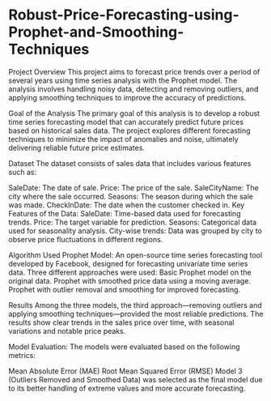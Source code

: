# Robust-Price-Forecasting-using-Prophet-and-Smoothing-Techniques
Project Overview
This project aims to forecast price trends over a period of several years using time series analysis with the Prophet model. The analysis involves handling noisy data, detecting and removing outliers, and applying smoothing techniques to improve the accuracy of predictions.

Goal of the Analysis
The primary goal of this analysis is to develop a robust time series forecasting model that can accurately predict future prices based on historical sales data. The project explores different forecasting techniques to minimize the impact of anomalies and noise, ultimately delivering reliable future price estimates.

Dataset
The dataset consists of sales data that includes various features such as:

SaleDate: The date of sale.
Price: The price of the sale.
SaleCityName: The city where the sale occurred.
Seasons: The season during which the sale was made.
CheckInDate: The date when the customer checked in.
Key Features of the Data:
SaleDate: Time-based data used for forecasting trends.
Price: The target variable for prediction.
Seasons: Categorical data used for seasonality analysis.
City-wise trends: Data was grouped by city to observe price fluctuations in different regions.

Algorithm Used
Prophet Model: An open-source time series forecasting tool developed by Facebook, designed for forecasting univariate time series data.
Three different approaches were used:
Basic Prophet model on the original data.
Prophet with smoothed price data using a moving average.
Prophet with outlier removal and smoothing for improved forecasting.

Results
Among the three models, the third approach—removing outliers and applying smoothing techniques—provided the most reliable predictions. The results show clear trends in the sales price over time, with seasonal variations and notable price peaks.

Model Evaluation:
The models were evaluated based on the following metrics:

Mean Absolute Error (MAE)
Root Mean Squared Error (RMSE)
Model 3 (Outliers Removed and Smoothed Data) was selected as the final model due to its better handling of extreme values and more accurate forecasting.
